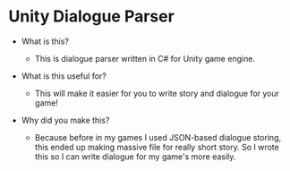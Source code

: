 # Unity Dialogue Parser

- What is this?
  - This is dialogue parser written in C# for Unity game engine.

- What is this useful for?
  - This will make it easier for you to write story and dialogue for your game!
  
- Why did you make this?
  - Because before in my games I used JSON-based dialogue storing, this ended up making massive file for really short story. So I wrote this so I can write dialogue for my game's more easily.
